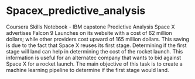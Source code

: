 # Spacex_predictive_analysis
Coursera Skills Notebook - IBM capstone  Predictive Analysis
  Space X advertises Falcon 9 Launches on its website with a cost of 62 million dollars; while other providers cost upward of 165 million dollars. This saving is due to the fact that Space X reuses its first stage. 
Determining if the first stage will land can help in determining the cost of the rocket launch.
This information is useful for an alternatec company that wants to bid against Space X for a rocket launch.
The main objective of this task is to create a machine learning pipeline to determine if the first stage would land.
